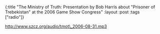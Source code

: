 {:title "The Ministry of Truth: Presentation by Bob Harris about \"Prisoner of Trebekistan\" at the 2006 Game Show Congress"
:layout :post
:tags  ["radio"]}

<http://www.szcz.org/audio/tmot\_2006-08-31.mp3>

